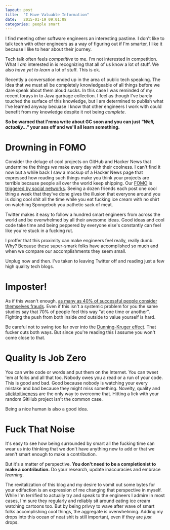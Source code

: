 ```yaml
---
layout: post
title:  "I Have Valuable Information"
date:   2015-01-19 09:01:08
categories: people smart
---
```


I find meeting other software engineers an interesting pastime. I don't like to talk tech with other engineers as a way of figuring out if I'm smarter, I like it because I like to hear about their journey.

Tech talk often feels *competitive* to me. I'm not interested in competition. What I *am* interested in is recognizing that all of us know a lot of stuff. We also *have yet to learn* a lot of stuff. This is ok.

Recently a conversation ended up in the area of public tech speaking. The idea that we must all be completely knowledgeable of all things before we dare speak about them aloud sucks. In this case I was reminded of my recent forays in to Java garbage collection. I feel as though I've barely touched the surface of this knowledge, but I am determined to publish what I've learned anyway becuase I know that other engineers I work with could benefit from my knowledge despite it not being *complete*.

**So be warned that I'mma write about GC soon and you can just *"Well, actually…"* your ass off and we'll all learn something.**

# Drowning in FOMO

Consider the deluge of cool projects on GitHub and Hacker News that undermine the things *we* make every day with their coolness. I can't find it now but a while back I saw a mockup of a Hacker News page that expressed how reading such things make you think your projects are terrible because people all over the world keep shipping. Our [FOMO](http://en.wikipedia.org/wiki/Fear_of_missing_out) is [triggered by social networks](http://www.nytimes.com/2011/04/10/business/10ping.html?_r=0). Seeing a dozen friends each post one cool thing a week that they've done gives the illusion that everyone around you is doing cool shit all the time while you eat fucking ice cream with no shirt on watching Spongebob you pathetic sack of meat.

Twitter makes it easy to follow a hundred smart engineers from across the world and be overwhelmed by all their awesome ideas. Good ideas and cool code take time and being peppered by everyone else's constantly can feel like you're stuck in a fucking rut.

I proffer that this proximity can make engineers feel really, really dumb. Why? Because these super-smark folks have accomplished so much and when we compare our accomplishments they seem small.

Unplug now and then. I've taken to leaving Twitter off and reading just a few high quality tech blogs.

# Imposter!

As if this wasn't enough, [as many as 40% of successful people consider themselves frauds](http://en.wikipedia.org/wiki/Impostor_syndrome#Prevalence). Even if this isn't a systemic problem for you the same studies say that 70% of people feel this way "at one time or another". Fighting the push from both inside *and* outside to value yourself is hard.

Be careful not to swing too far over into the [Dunning-Kruger effect](http://en.wikipedia.org/wiki/Dunning%E2%80%93Kruger_effect). That fucker cuts both ways. But since you're reading this I assume you won't come close to that.

# Quality Is Job Zero

You can write code or words and put them on the Internet. You can tweet 'em at folks and all that too. Nobody owes you a read or a run of your code. This is good and bad. Good because nobody is watching your every mistake and bad because they might miss something. Novelty, quality and [sticktoitiveness](http://www.merriam-webster.com/dictionary/stick-to-itiveness) are the only way to overcome that. Hitting a lick with your random GitHub project isn't the common case.

Being a nice human is also a good idea.

# Fuck That Noise

It's easy to see how being surrounded by smart all the fucking time can wear us into thinking that we don't have anything new to add or that we aren't smart enough to make a contribution.

But it's a matter of perspective. **You don't need to be a completionist to make a contribution.** Do your research, update inaccuracies and embrace *learning*.

The revitalization of this blog and my desire to vomit out some bytes for your edifaction is an expression of me changing that perspective in myself. While I'm terrified to actually try and speak to the engineers I admire in most cases, I'm sure they regularly and reliably sit around eating ice cream watching cartoons too. But by being privvy to wave after wave of smart folks accomplishing cool things, the aggregate is overwhelming. Adding my drops into this ocean of neat shit is still important, even if they are *just* drops.
